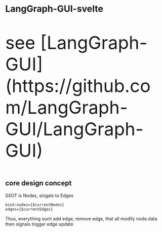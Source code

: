 # LangGraph-GUI-svelte

<p style="font-size: 4em;">see [LangGraph-GUI](https://github.com/LangGraph-GUI/LangGraph-GUI)</p>


## core design concept

SSOT is Nodes, singals to Edges
```
bind:nodes={$currentNodes}
edges={$currentEdges} 
```

Thus, everything such add edge, remove edge, that all modify node.data then signals trigger edge update
